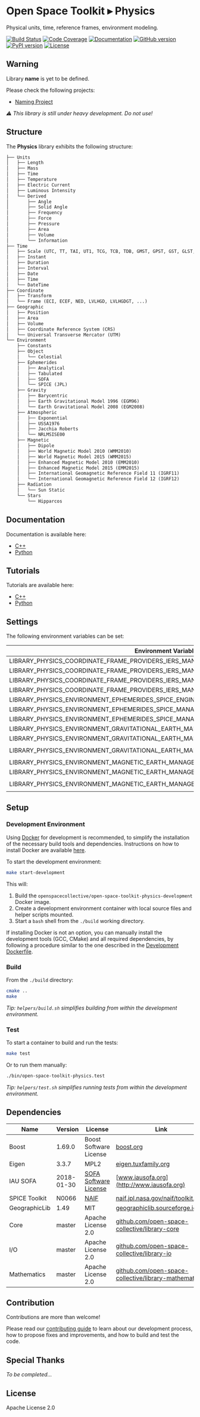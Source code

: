 # Open Space Toolkit ▸ Physics

Physical units, time, reference frames, environment modeling.

[![Build Status](https://travis-ci.com/open-space-collective/open-space-toolkit-physics.svg?branch=master)](https://travis-ci.com/open-space-collective/open-space-toolkit-physics)
[![Code Coverage](https://codecov.io/gh/open-space-collective/open-space-toolkit-physics/branch/master/graph/badge.svg)](https://codecov.io/gh/open-space-collective/open-space-toolkit-physics)
[![Documentation](https://img.shields.io/readthedocs/pip/stable.svg)](https://open-space-collective.github.io/open-space-toolkit-physics)
[![GitHub version](https://badge.fury.io/gh/open-space-collective%2Fopen-space-toolkit-physics.svg)](https://badge.fury.io/gh/open-space-collective%2Fopen-space-toolkit-physics)
[![PyPI version](https://badge.fury.io/py/OpenSpaceToolkitPhysicsPy.svg)](https://badge.fury.io/py/OpenSpaceToolkitPhysicsPy)
[![License](https://img.shields.io/badge/License-Apache%202.0-blue.svg)](https://opensource.org/licenses/Apache-2.0)

## Warning

Library **name** is yet to be defined.

Please check the following projects:

- [Naming Project](https://github.com/orgs/open-space-collective/projects/1)

*⚠ This library is still under heavy development. Do not use!*

## Structure

The **Physics** library exhibits the following structure:

```txt
├── Units
│   ├── Length
│   ├── Mass
│   ├── Time
│   ├── Temperature
│   ├── Electric Current
│   ├── Luminous Intensity
│   └── Derived
│       ├── Angle
│       ├── Solid Angle
│       ├── Frequency
│       ├── Force
│       ├── Pressure
│       ├── Area
│       ├── Volume
│       └── Information
├── Time
│   ├── Scale (UTC, TT, TAI, UT1, TCG, TCB, TDB, GMST, GPST, GST, GLST, BDT, QZSST, IRNSST)
│   ├── Instant
│   ├── Duration
│   ├── Interval
│   ├── Date
│   ├── Time
│   └── DateTime
├── Coordinate
│   ├── Transform
│   └── Frame (ECI, ECEF, NED, LVLHGD, LVLHGDGT, ...)
├── Geographic
│   ├── Position
│   ├── Area
│   ├── Volume
│   ├── Coordinate Reference System (CRS)
│   └── Universal Transverse Mercator (UTM)
└── Environment
    ├── Constants
    ├── Object
    │   └── Celestial
    ├── Ephemerides
    │   ├── Analytical
    │   ├── Tabulated
    │   ├── SOFA
    │   └── SPICE (JPL)
    ├── Gravity
    │   ├── Barycentric
    │   ├── Earth Gravitational Model 1996 (EGM96)
    │   └── Earth Gravitational Model 2008 (EGM2008)
    ├── Atmospheric
    │   ├── Exponential
    │   ├── USSA1976
    │   ├── Jacchia Roberts
    │   └── NRLMSISE00
    ├── Magnetic
    │   ├── Dipole
    │   ├── World Magnetic Model 2010 (WMM2010)
    │   ├── World Magnetic Model 2015 (WMM2015)
    │   ├── Enhanced Magnetic Model 2010 (EMM2010)
    │   ├── Enhanced Magnetic Model 2015 (EMM2015)
    │   ├── International Geomagnetic Reference Field 11 (IGRF11)
    │   └── International Geomagnetic Reference Field 12 (IGRF12)
    ├── Radiation
    │   └── Sun Static
    └── Stars
        └── Hipparcos
```

## Documentation

Documentation is available here:

- [C++](https://open-space-collective.github.io/open-space-toolkit-physics)
- [Python](./bindings/python/docs)

## Tutorials

Tutorials are available here:

- [C++](./tutorials/cpp)
- [Python](./tutorials/python)

## Settings

The following environment variables can be set:

| Environment Variable                                                                  | Default Value                                                            |
| ------------------------------------------------------------------------------------- | ------------------------------------------------------------------------ |
| LIBRARY_PHYSICS_COORDINATE_FRAME_PROVIDERS_IERS_MANAGER_MODE                          | `Manual`                                                                 |
| LIBRARY_PHYSICS_COORDINATE_FRAME_PROVIDERS_IERS_MANAGER_LOCAL_REPOSITORY              | `./.library/physics/coordinate/frame/providers/iers`                     |
| LIBRARY_PHYSICS_COORDINATE_FRAME_PROVIDERS_IERS_MANAGER_LOCAL_REPOSITORY_LOCK_TIMEOUT | `60`                                                                     |
| LIBRARY_PHYSICS_COORDINATE_FRAME_PROVIDERS_IERS_MANAGER_REMOTE_URL                    | `ftp://cddis.gsfc.nasa.gov/pub/products/iers/`                           |
| LIBRARY_PHYSICS_ENVIRONMENT_EPHEMERIDES_SPICE_ENGINE_MODE                             | `Manual`                                                                 |
| LIBRARY_PHYSICS_ENVIRONMENT_EPHEMERIDES_SPICE_MANAGER_LOCAL_REPOSITORY                | `./.library/physics/environment/ephemerides/spice`                       |
| LIBRARY_PHYSICS_ENVIRONMENT_EPHEMERIDES_SPICE_MANAGER_REMOTE_URL                      | `https://naif.jpl.nasa.gov/pub/naif/generic_kernels/`                    |
| LIBRARY_PHYSICS_ENVIRONMENT_GRAVITATIONAL_EARTH_MANAGER_ENABLED                       | `false`                                                                  |
| LIBRARY_PHYSICS_ENVIRONMENT_GRAVITATIONAL_EARTH_MANAGER_LOCAL_REPOSITORY              | `./.library/physics/environment/gravitational/earth`                     |
| LIBRARY_PHYSICS_ENVIRONMENT_GRAVITATIONAL_EARTH_MANAGER_REMOTE_URL                    | `https://sourceforge.net/projects/geographiclib/files/gravity-distrib/`  |
| LIBRARY_PHYSICS_ENVIRONMENT_MAGNETIC_EARTH_MANAGER_ENABLED                            | `false`                                                                  |
| LIBRARY_PHYSICS_ENVIRONMENT_MAGNETIC_EARTH_MANAGER_LOCAL_REPOSITORY                   | `./.library/physics/environment/magnetic/earth`                          |
| LIBRARY_PHYSICS_ENVIRONMENT_MAGNETIC_EARTH_MANAGER_REMOTE_URL                         | `https://sourceforge.net/projects/geographiclib/files/magnetic-distrib/` |

## Setup

### Development Environment

Using [Docker](https://www.docker.com) for development is recommended, to simplify the installation of the necessary build tools and dependencies.
Instructions on how to install Docker are available [here](https://docs.docker.com/install/).

To start the development environment:

```bash
make start-development
```

This will:

1. Build the `openspacecollective/open-space-toolkit-physics-development` Docker image.
2. Create a development environment container with local source files and helper scripts mounted.
3. Start a `bash` shell from the `./build` working directory.

If installing Docker is not an option, you can manually install the development tools (GCC, CMake) and all required dependencies,
by following a procedure similar to the one described in the [Development Dockerfile](./docker/development/Dockerfile).

### Build

From the `./build` directory:

```bash
cmake ..
make
```

*Tip: `helpers/build.sh` simplifies building from within the development environment.*

### Test

To start a container to build and run the tests:

```bash
make test
```

Or to run them manually:

```bash
./bin/open-space-toolkit-physics.test
```

*Tip: `helpers/test.sh` simplifies running tests from within the development environment.*

## Dependencies

| Name          | Version    | License                                                    | Link                                                                                                                 |
| ------------- | ---------- | ---------------------------------------------------------- | -------------------------------------------------------------------------------------------------------------------- |
| Boost         | 1.69.0     | Boost Software License                                     | [boost.org](https://www.boost.org)                                                                                   |
| Eigen         | 3.3.7      | MPL2                                                       | [eigen.tuxfamily.org](http://eigen.tuxfamily.org/index.php)                                                          |
| IAU SOFA      | 2018-01-30 | [SOFA Software License](http://www.iausofa.org/tandc.html) | [www.iausofa.org](http://www.iausofa.org)                                                                            |
| SPICE Toolkit | N0066      | [NAIF](https://naif.jpl.nasa.gov/naif/rules.html)          | [naif.jpl.nasa.gov/naif/toolkit.html](https://naif.jpl.nasa.gov/naif/toolkit.html)                                   |
| GeographicLib | 1.49       | MIT                                                        | [geographiclib.sourceforge.io](https://geographiclib.sourceforge.io)                                                 |
| Core          | master     | Apache License 2.0                                         | [github.com/open-space-collective/library-core](https://github.com/open-space-collective/library-core)               |
| I/O           | master     | Apache License 2.0                                         | [github.com/open-space-collective/library-io](https://github.com/open-space-collective/library-io)                   |
| Mathematics   | master     | Apache License 2.0                                         | [github.com/open-space-collective/library-mathematics](https://github.com/open-space-collective/library-mathematics) |

## Contribution

Contributions are more than welcome!

Please read our [contributing guide](CONTRIBUTING.md) to learn about our development process, how to propose fixes and improvements, and how to build and test the code.

## Special Thanks

*To be completed...*

## License

Apache License 2.0
